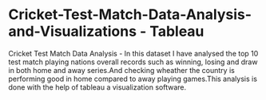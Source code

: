 # Cricket-Test-Match-Data-Analysis-and-Visualizations - Tableau

Cricket Test Match Data Analysis - In this dataset I have analysed the top 10 test match playing nations overall records such as winning, losing and draw in both home and away series.And checking wheather the country is performing good in home compared to away playing games.This analysis is done with the help of tableau a visualization software.
